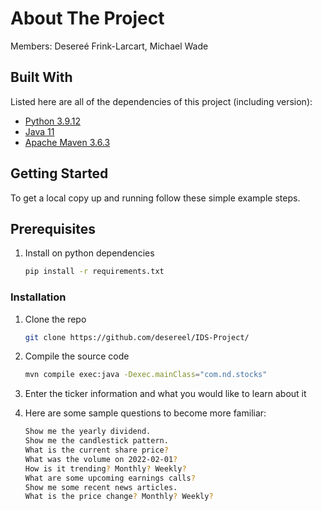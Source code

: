# About The Project

Members: Desereé Frink-Larcart, Michael Wade

## Built With
Listed here are all of the dependencies of this project (including version):

* [Python 3.9.12](https://www.python.org/)
* [Java 11](https://www.oracle.com/java/technologies/javase/jdk11-archive-downloads.html)
* [Apache Maven 3.6.3](https://maven.apache.org/download.cgi)

## Getting Started

To get a local copy up and running follow these simple example steps.

## Prerequisites

1. Install on python dependencies
	```sh
	pip install -r requirements.txt
	```

### Installation

1. Clone the repo
   ```sh
   git clone https://github.com/desereel/IDS-Project/
   ```
2. Compile the source code
	```sh
	mvn compile exec:java -Dexec.mainClass="com.nd.stocks" 
	```
3. Enter the ticker information and what you would like to learn about it

4. Here are some sample questions to become more familiar:
	```sh
	Show me the yearly dividend.
	Show me the candlestick pattern.
	What is the current share price?
	What was the volume on 2022-02-01?
	How is it trending?	Monthly? Weekly? 
	What are some upcoming earnings calls?
	Show me some recent news articles. 
	What is the price change? Monthly? Weekly?
	```
